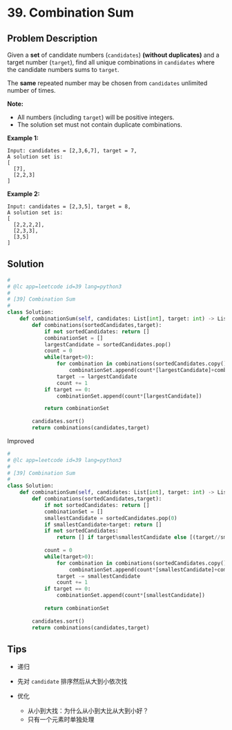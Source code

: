 # 39. Combination Sum



## Problem Description



Given a **set** of candidate numbers (`candidates`) **(without duplicates)** and a target number (`target`), find all unique combinations in `candidates` where the candidate numbers sums to `target`.

The **same** repeated number may be chosen from `candidates` unlimited number of times.

**Note:**

- All numbers (including `target`) will be positive integers.
- The solution set must not contain duplicate combinations.

**Example 1:**

```
Input: candidates = [2,3,6,7], target = 7,
A solution set is:
[
  [7],
  [2,2,3]
]
```

**Example 2:**

```
Input: candidates = [2,3,5], target = 8,
A solution set is:
[
  [2,2,2,2],
  [2,3,3],
  [3,5]
]
```



## Solution

```python
#
# @lc app=leetcode id=39 lang=python3
#
# [39] Combination Sum
#
class Solution:
    def combinationSum(self, candidates: List[int], target: int) -> List[List[int]]:
        def combinations(sortedCandidates,target):
            if not sortedCandidates: return []
            combinationSet = []
            largestCandidate = sortedCandidates.pop()
            count = 0
            while(target>0):
                for combination in combinations(sortedCandidates.copy(),target):
                    combinationSet.append(count*[largestCandidate]+combination)
                target -= largestCandidate
                count += 1
            if target == 0: 
                combinationSet.append(count*[largestCandidate])

            return combinationSet
        
        candidates.sort()
        return combinations(candidates,target)


```



Improved



```python
#
# @lc app=leetcode id=39 lang=python3
#
# [39] Combination Sum
#
class Solution:
    def combinationSum(self, candidates: List[int], target: int) -> List[List[int]]:
        def combinations(sortedCandidates,target):
            if not sortedCandidates: return []
            combinationSet = []
            smallestCandidate = sortedCandidates.pop(0)
            if smallestCandidate>target: return []
            if not sortedCandidates:
                return [] if target%smallestCandidate else [(target//smallestCandidate)*[smallestCandidate]]
        
            count = 0
            while(target>0):
                for combination in combinations(sortedCandidates.copy(),target):
                    combinationSet.append(count*[smallestCandidate]+combination)
                target -= smallestCandidate
                count += 1
            if target == 0: 
                combinationSet.append(count*[smallestCandidate])
    
            return combinationSet
        
        candidates.sort()
        return combinations(candidates,target)


```



## Tips

- 递归
- 先对 `candidate` 排序然后从大到小依次找

- 优化
  - 从小到大找：为什么从小到大比从大到小好？
  - 只有一个元素时单独处理

